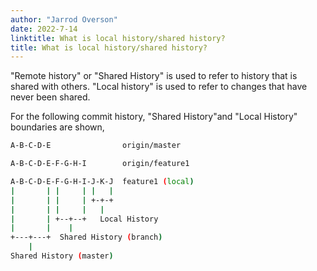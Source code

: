 ```yaml
---
author: "Jarrod Overson"
date: 2022-7-14
linktitle: What is local history/shared history?
title: What is local history/shared history?
---
```


"Remote history" or "Shared History" is used to refer to history that is shared with others. "Local history" is used to
refer to changes that have never been shared.

For the following commit history, "Shared History"and "Local History" boundaries are shown,

```sh
A-B-C-D-E                origin/master

A-B-C-D-E-F-G-H-I        origin/feature1

A-B-C-D-E-F-G-H-I-J-K-J  feature1 (local)
|       | |     | |   |
|       | |     | +-+-+
|       | |     |   |
|       | +--+--+   Local History
|       |    |
+---+---+  Shared History (branch)
    |
Shared History (master)
```

